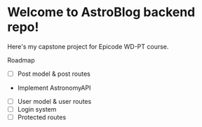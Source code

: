 # Welcome to AstroBlog backend repo!

Here's my capstone project for Epicode WD-PT course.

Roadmap
- [ ] Post model & post routes
-   Implement AstronomyAPI
- [ ] User model & user routes
- [ ] Login system
- [ ] Protected routes
